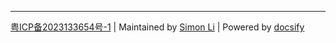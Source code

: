 ---
[粤ICP备2023133654号-1](https://beian.miit.gov.cn/) | Maintained by [Simon Li](https://github.com/LBZZYZ) | Powered by [docsify](https://docsify.js.org/#/zh-cn/)